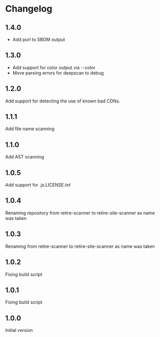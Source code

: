 # Changelog

## 1.4.0

* Add purl to SBOM output

## 1.3.0

* Add support for color output via --color
* Move parsing errors for deepscan to debug

## 1.2.0

Add support for detecting the use of known bad CDNs.

## 1.1.1

Add file name scanning

## 1.1.0

Add AST scanning

## 1.0.5

Add support for .js.LICENSE.txt 

## 1.0.4

Renaming repository from retire-scanner to retire-site-scanner as name was taken


## 1.0.3

Renaming from retire-scanner to retire-site-scanner as name was taken

## 1.0.2

Fixing build script

## 1.0.1

Fixing build script

## 1.0.0

Initial version